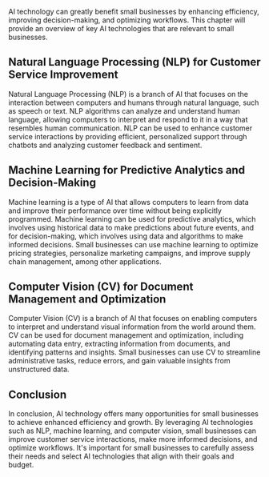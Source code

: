 
AI technology can greatly benefit small businesses by enhancing efficiency, improving decision-making, and optimizing workflows. This chapter will provide an overview of key AI technologies that are relevant to small businesses.

Natural Language Processing (NLP) for Customer Service Improvement
------------------------------------------------------------------

Natural Language Processing (NLP) is a branch of AI that focuses on the interaction between computers and humans through natural language, such as speech or text. NLP algorithms can analyze and understand human language, allowing computers to interpret and respond to it in a way that resembles human communication. NLP can be used to enhance customer service interactions by providing efficient, personalized support through chatbots and analyzing customer feedback and sentiment.

Machine Learning for Predictive Analytics and Decision-Making
-------------------------------------------------------------

Machine learning is a type of AI that allows computers to learn from data and improve their performance over time without being explicitly programmed. Machine learning can be used for predictive analytics, which involves using historical data to make predictions about future events, and for decision-making, which involves using data and algorithms to make informed decisions. Small businesses can use machine learning to optimize pricing strategies, personalize marketing campaigns, and improve supply chain management, among other applications.

Computer Vision (CV) for Document Management and Optimization
-------------------------------------------------------------

Computer Vision (CV) is a branch of AI that focuses on enabling computers to interpret and understand visual information from the world around them. CV can be used for document management and optimization, including automating data entry, extracting information from documents, and identifying patterns and insights. Small businesses can use CV to streamline administrative tasks, reduce errors, and gain valuable insights from unstructured data.

Conclusion
----------

In conclusion, AI technology offers many opportunities for small businesses to achieve enhanced efficiency and growth. By leveraging AI technologies such as NLP, machine learning, and computer vision, small businesses can improve customer service interactions, make more informed decisions, and optimize workflows. It's important for small businesses to carefully assess their needs and select AI technologies that align with their goals and budget.
